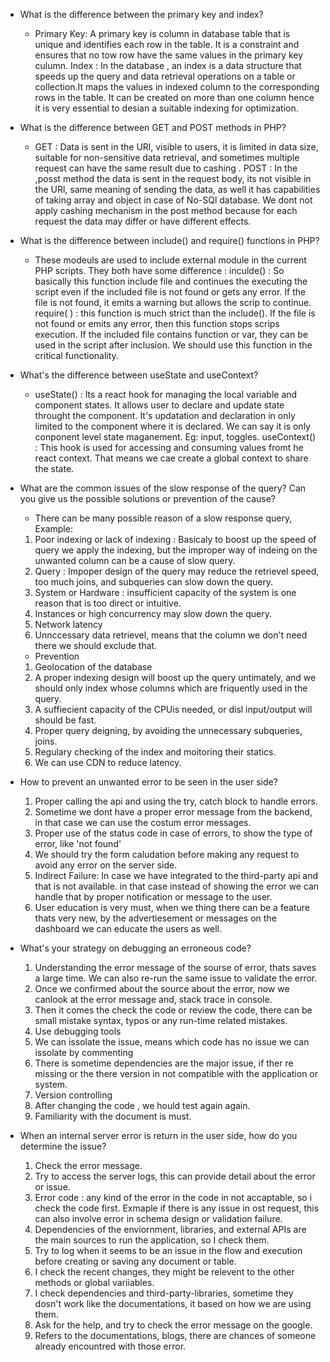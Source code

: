- What is the difference between the primary key and index?
    - Primary Key:  A primary key is column in database table that is unique and identifies each row in the table. It is a constraint and ensures that no tow row have the same values in the primary key culumn.
  Index : In the database , an index is a data structure that speeds up the query and data retrieval operations on a table or collection.It maps the values in indexed column to the corresponding rows in the table. It can be created on more than one column hence it is very essential to desian a suitable indexing for optimization. 

-  What is the difference between GET and POST methods in PHP?
    - GET : Data is sent in the URl, visible to users, it is limited in data size, suitable for non-sensitive data retrieval, and sometimes multiple request can have the same result due to cashing .
    POST : In the ,posst method the data is sent in the request body, its not visible in the URl, same meaning of sending the data, as well it has capabilities of taking array and object in case of No-SQl database. We dont not apply cashing mechanism in the post method because for each request the data may differ or have different effects.

- What is the difference between include() and require() functions in PHP?
    - These modeuls are used to include external module in the current PHP scripts. They both have some difference :
    inculde() : So basically this function include file and continues the executing the script even if the included file is not found or gets any error. If the file is not found, it emits a warning but allows the scrip to continue.
    require( ) :  this function is much strict than the include(). If the file is not found or emits any error, then this function stops scrips execution. If the included file contains function or var, they can be used in the script after inclusion. We should use this function in the critical functionality.

-  What's the difference between useState and useContext?
    - useState() : Its a react hook for managing the local variable and component states. It allows user to declare and update state throught the component. It's updatation and declaration in only limited to the component where it is declared. We can say it is only conponent level state maganement. Eg: input, toggles.
    useContext() : This hook is used for accessing and consuming values fromt he react context. That means we cae create a global context to share the state. 

-  What are the common issues of the slow response of the query? Can you give us the possible solutions or prevention of the cause?
    - There can be many possible reason of a slow response query, Example:
    1. Poor indexing or lack of indexing : Basicaly to boost up the speed of query we apply the indexing, but the improper way of indeing on the unwanted column can be a cause of slow query.
    2. Query : Impoper design of the query may reduce the retrievel speed, too much joins, and subqueries can slow down the query.
    3. System or Hardware : insufficient capacity of the system is one reason that is too direct or intuitive.
    4. Instances or high concurrency may slow down the query.
    5. Network latency
    5. Unnccessary data retrievel, means that the column we don't need there we should exclude that.
    - Prevention
    1. Geolocation of the database
    2. A proper indexing design will boost up the query untimately,  and we should only index whose columns which are friquently used in the query.
    3. A suffiecient capacity of the CPUis needed, or disl input/output will should be fast.
    4. Proper query deigning, by avoiding the unnecessary subqueries, joins.
    5. Regulary checking of the index and moitoring their statics.
    6. We can use CDN to reduce latency.

- How to prevent an unwanted error to be seen in the user side?
    1. Proper calling the api and using the try, catch block to handle errors.
    2. Sometime we dont have a proper error message from the backend, in that case we can use the costum error messages.
    3. Proper use of the status code in case of errors, to show the type of error, like  'not found'
    4. We should try the form caludation before making any request to avoid any error on the server side.
    5. Indirect Failure: In case we have integrated to the third-party api and that is not available. in that case instead of showing the error we can handle that by proper notification or message to the user.
    6. User education is very must, when we thing there can be a feature thats very new, by the advertiesement or messages on the dashboard we can educate the users as well.

- What's your strategy on debugging an erroneous code?
    1. Understanding the error message of the sourse of error, thats saves a large time. We can also re-run the same issue to validate the error.
    2. Once we confirmed about the source about the error, now we canlook at the error message and, stack trace in console.
    3. Then it comes the check the code or review the code, there can be small mistake syntax, typos or any run-time related mistakes.
    4. Use debugging tools
    5. We can issolate the issue, means which code has no issue we can issolate by commenting 
    6. There is sometime dependencies are the major issue, if ther re missing or the there version in not compatible with the application or system.
    7. Version controlling
    8. After changing the code , we hould test again again.
    9. Familiarity with the document is must.

- When an internal server error is return in the user side, how do you determine the issue?
    1. Check the error message.
    2. Try to access the server logs, this can provide detail about the error or issue.
    3. Error code : any kind of the error in the code in not accaptable, so i check the code first. Exmaple if there is any issue in ost request, this can also involve error in schema design or validation failure.
    3. Dependencies of the enviornment, libraries, and external APIs are the main sources to run the application, so I check them.
    4. Try to log when it seems to be an issue in the flow and execution before creating or saving any document or table.
    5. I check the recent changes, they might be relevent to the other methods or global variiables.
    6. I check dependencies and third-party-libraries, sometime they dosn't work like the documentations, it based on how we are using them.
    7. Ask for the help, and try to check the error message on the google.
    8. Refers to the documentations, blogs, there are chances of someone already encountred with those error.
